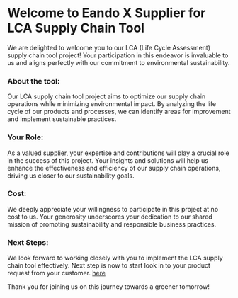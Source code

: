 # Welcome to Eando X Supplier for LCA Supply Chain Tool

We are delighted to welcome you to our LCA (Life Cycle Assessment) supply chain tool project! Your participation in this endeavor is invaluable to us and aligns perfectly with our commitment to environmental sustainability.

### About the tool:
Our LCA supply chain tool project aims to optimize our supply chain operations while minimizing environmental impact. By analyzing the life cycle of our products and processes, we can identify areas for improvement and implement sustainable practices.

### Your Role:
As a valued supplier, your expertise and contributions will play a crucial role in the success of this project. Your insights and solutions will help us enhance the effectiveness and efficiency of our supply chain operations, driving us closer to our sustainability goals.

### Cost:
We deeply appreciate your willingness to participate in this project at no cost to us. Your generosity underscores your dedication to our shared mission of promoting sustainability and responsible business practices.

### Next Steps:
We look forward to working closely with you to implement the LCA supply chain tool effectively.
Next step is now to start look in to your product request from your customer. [here](/documentation/getStarted/product_request/)



Thank you for joining us on this journey towards a greener tomorrow!
